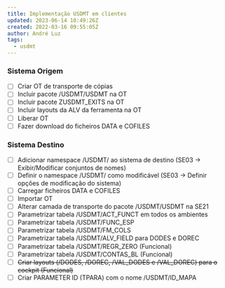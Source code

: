 ```yaml
---
title: Implementação USDMT em clientes
updated: 2023-06-14 10:49:26Z
created: 2022-03-16 09:55:05Z
author: André Luz
tags:
  - usdmt
---
```


### Sistema Origem

- [ ] Criar OT de transporte de cópias
- [ ] Incluir pacote /USDMT/USDMT na OT
- [ ] Incluir pacote ZUSDMT_EXITS na OT
- [ ] Incluir layouts da ALV da ferramenta na OT
- [ ] Liberar OT
- [ ] Fazer download do ficheiros DATA e COFILES

### Sistema Destino

- [ ] Adicionar namespace /USDMT/ ao sistema de destino (SE03 -> Exibir/Modificar conjuntos de nomes)
- [ ] Definir o namespace /USDMT/ como modificável (SE03 -> Definir opções de modificação do sistema)
- [ ] Carregar ficheiros DATA e COFILES
- [ ] Importar OT
- [ ] Alterar camada de transporte do pacote /USDMT/USDMT na SE21
- [ ] Parametrizar tabela /USDMT/ACT_FUNCT em todos os ambientes
- [ ] Parametrizar tabela /USDMT/FUNC_ESP
- [ ] Parametrizar tabela /USDMT/FM_COLS
- [ ] Parametrizar tabela /USDMT/ALV_FIELD para DODES e DOREC
- [ ] Parametrizar tabela /USDMT/REGR_ZERO (Funcional)
- [ ] Parametrizar tabela /USDMT/CONTAS_BL (Funcional)
- [ ] <s>Criar layouts (/DODES, /DOREC, /VAL_DODES e /VAL_DOREC) para o cockpit (Funcional)</s>
- [ ] Criar PARAMETER ID (TPARA) com o nome /USDMT/ID_MAPA